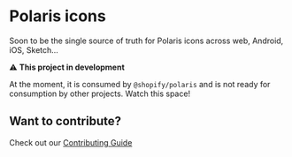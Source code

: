 # Polaris icons

Soon to be the single source of truth for Polaris icons across web, Android, iOS, Sketch…

⚠️ **This project in development**

At the moment, it is consumed by `@shopify/polaris` and is not ready for consumption by other projects. Watch this space!

## Want to contribute?

Check out our [Contributing Guide](./CONTRIBUTING.md)
